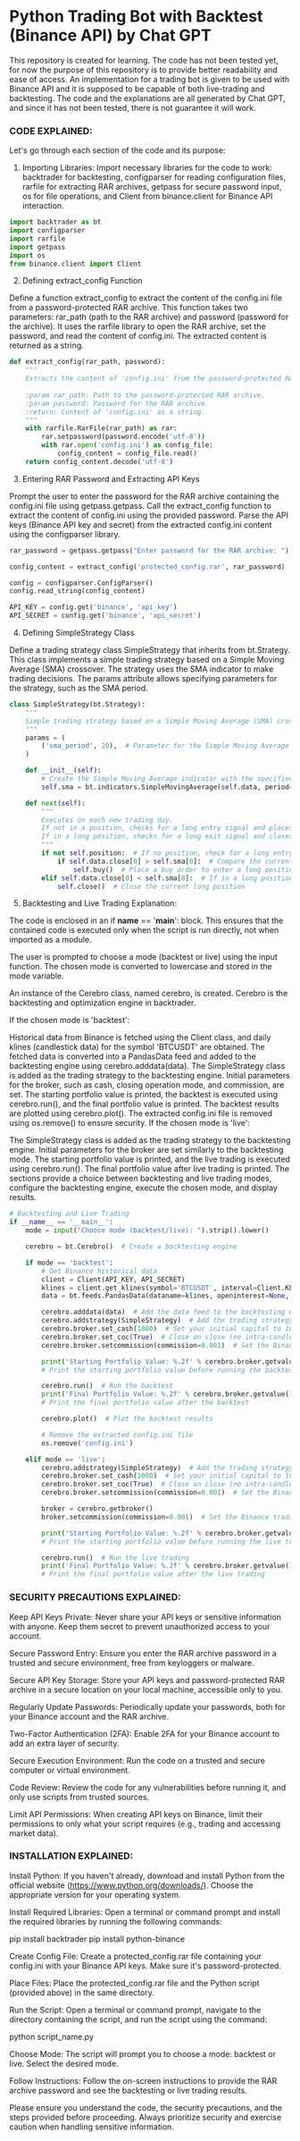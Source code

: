 # Python Trading Bot with Backtest (Binance API) by Chat GPT

This repository is created for learning. The code has not been tested yet, for now the purpose of this repository is to provide better readability and ease of access.
An implementation for a trading bot is given to be used with Binance API and it is supposed to be capable of both live-trading and backtesting. The code and the explanations are all generated by Chat GPT, and since it has not been tested, there is not guarantee it will work. 

### CODE EXPLAINED:

Let's go through each section of the code and its purpose:

1. Importing Libraries: 
   Import necessary libraries for the code to work: backtrader for backtesting, configparser for reading configuration files, rarfile for extracting RAR archives, getpass for secure password input, os for file operations, and Client from binance.client for Binance API interaction.

```python
import backtrader as bt
import configparser
import rarfile
import getpass
import os
from binance.client import Client
```
2. Defining extract_config Function

Define a function extract_config to extract the content of the config.ini file from a password-protected RAR archive.
This function takes two parameters: rar_path (path to the RAR archive) and password (password for the archive).
It uses the rarfile library to open the RAR archive, set the password, and read the content of config.ini.
The extracted content is returned as a string.

```python
def extract_config(rar_path, password):
    """
    Extracts the content of 'config.ini' from the password-protected RAR archive.
    
    :param rar_path: Path to the password-protected RAR archive.
    :param password: Password for the RAR archive.
    :return: Content of 'config.ini' as a string.
    """
    with rarfile.RarFile(rar_path) as rar:
        rar.setpassword(password.encode('utf-8'))
        with rar.open('config.ini') as config_file:
            config_content = config_file.read()
    return config_content.decode('utf-8')
```
3. Entering RAR Password and Extracting API Keys

Prompt the user to enter the password for the RAR archive containing the config.ini file using getpass.getpass.
Call the extract_config function to extract the content of config.ini using the provided password.
Parse the API keys (Binance API key and secret) from the extracted config.ini content using the configparser library.

```python
rar_password = getpass.getpass("Enter password for the RAR archive: ")

config_content = extract_config('protected_config.rar', rar_password)

config = configparser.ConfigParser()
config.read_string(config_content)

API_KEY = config.get('binance', 'api_key')
API_SECRET = config.get('binance', 'api_secret')
```

4. Defining SimpleStrategy Class

Define a trading strategy class SimpleStrategy that inherits from bt.Strategy.
This class implements a simple trading strategy based on a Simple Moving Average (SMA) crossover.
The strategy uses the SMA indicator to make trading decisions.
The params attribute allows specifying parameters for the strategy, such as the SMA period.

```python
class SimpleStrategy(bt.Strategy):
    """
    Simple trading strategy based on a Simple Moving Average (SMA) crossover.
    """
    params = (
        ('sma_period', 20),  # Parameter for the Simple Moving Average (SMA) period in days
    )

    def __init__(self):
        # Create the Simple Moving Average indicator with the specified SMA period
        self.sma = bt.indicators.SimpleMovingAverage(self.data, period=self.params.sma_period)

    def next(self):
        """
        Executes on each new trading day.
        If not in a position, checks for a long entry signal and places a buy order.
        If in a long position, checks for a long exit signal and closes the position.
        """
        if not self.position:  # If no position, check for a long entry signal
            if self.data.close[0] > self.sma[0]:  # Compare the current closing price with the SMA value
                self.buy()  # Place a buy order to enter a long position
        elif self.data.close[0] < self.sma[0]:  # If in a long position, check for a long exit signal
            self.close()  # Close the current long position
```

5. Backtesting and Live Trading Explanation:

The code is enclosed in an if __name__ == '__main__': block. This ensures that the contained code is executed only when the script is run directly, not when imported as a module.

The user is prompted to choose a mode (backtest or live) using the input function. The chosen mode is converted to lowercase and stored in the mode variable.

An instance of the Cerebro class, named cerebro, is created. Cerebro is the backtesting and optimization engine in backtrader.

If the chosen mode is 'backtest':

Historical data from Binance is fetched using the Client class, and daily klines (candlestick data) for the symbol 'BTCUSDT' are obtained.
The fetched data is converted into a PandasData feed and added to the backtesting engine using cerebro.adddata(data).
The SimpleStrategy class is added as the trading strategy to the backtesting engine.
Initial parameters for the broker, such as cash, closing operation mode, and commission, are set.
The starting portfolio value is printed, the backtest is executed using cerebro.run(), and the final portfolio value is printed.
The backtest results are plotted using cerebro.plot().
The extracted config.ini file is removed using os.remove() to ensure security.
If the chosen mode is 'live':

The SimpleStrategy class is added as the trading strategy to the backtesting engine.
Initial parameters for the broker are set similarly to the backtesting mode.
The starting portfolio value is printed, and the live trading is executed using cerebro.run().
The final portfolio value after live trading is printed.
The sections provide a choice between backtesting and live trading modes, configure the backtesting engine, execute the chosen mode, and display results.

   
```python
# Backtesting and Live Trading
if __name__ == '__main__':
    mode = input("Choose mode (backtest/live): ").strip().lower()

    cerebro = bt.Cerebro()  # Create a backtesting engine

    if mode == 'backtest':
        # Get Binance historical data
        client = Client(API_KEY, API_SECRET)
        klines = client.get_klines(symbol='BTCUSDT', interval=Client.KLINE_INTERVAL_1DAY)
        data = bt.feeds.PandasData(dataname=klines, openinterest=None, datetime=0, open=1, high=2, low=3, close=4, volume=5)

        cerebro.adddata(data)  # Add the data feed to the backtesting engine
        cerebro.addstrategy(SimpleStrategy)  # Add the trading strategy to the backtesting engine
        cerebro.broker.set_cash(1000)  # Set your initial capital to 1000 USDT
        cerebro.broker.set_coc(True)  # Close on close (no intra-candle operations)
        cerebro.broker.setcommission(commission=0.001)  # Set the Binance trading fee to 0.1% (0.001 as a fraction)

        print('Starting Portfolio Value: %.2f' % cerebro.broker.getvalue())
        # Print the starting portfolio value before running the backtest

        cerebro.run()  # Run the backtest
        print('Final Portfolio Value: %.2f' % cerebro.broker.getvalue())
        # Print the final portfolio value after the backtest

        cerebro.plot()  # Plot the backtest results

        # Remove the extracted config.ini file
        os.remove('config.ini')

    elif mode == 'live':
        cerebro.addstrategy(SimpleStrategy)  # Add the trading strategy to the backtesting engine
        cerebro.broker.set_cash(1000)  # Set your initial capital to 1000 USDT
        cerebro.broker.set_coc(True)  # Close on close (no intra-candle operations)
        cerebro.broker.setcommission(commission=0.001)  # Set the Binance trading fee to 0.1% (0.001 as a fraction)

        broker = cerebro.getbroker()
        broker.setcommission(commission=0.001)  # Set the Binance trading fee

        print('Starting Portfolio Value: %.2f' % cerebro.broker.getvalue())
        # Print the starting portfolio value before running the live trading

        cerebro.run()  # Run the live trading
        print('Final Portfolio Value: %.2f' % cerebro.broker.getvalue())
        # Print the final portfolio value after the live trading
```

### SECURITY PRECAUTIONS EXPLAINED:

Keep API Keys Private: Never share your API keys or sensitive information with anyone. Keep them secret to prevent unauthorized access to your account.

Secure Password Entry: Ensure you enter the RAR archive password in a trusted and secure environment, free from keyloggers or malware.

Secure API Key Storage: Store your API keys and password-protected RAR archive in a secure location on your local machine, accessible only to you.

Regularly Update Passwords: Periodically update your passwords, both for your Binance account and the RAR archive.

Two-Factor Authentication (2FA): Enable 2FA for your Binance account to add an extra layer of security.

Secure Execution Environment: Run the code on a trusted and secure computer or virtual environment.

Code Review: Review the code for any vulnerabilities before running it, and only use scripts from trusted sources.

Limit API Permissions: When creating API keys on Binance, limit their permissions to only what your script requires (e.g., trading and accessing market data).

### INSTALLATION EXPLAINED:

Install Python: If you haven't already, download and install Python from the official website (https://www.python.org/downloads/). Choose the appropriate version for your operating system.

Install Required Libraries: Open a terminal or command prompt and install the required libraries by running the following commands:

pip install backtrader
pip install python-binance

Create Config File: Create a protected_config.rar file containing your config.ini with your Binance API keys. Make sure it's password-protected.

Place Files: Place the protected_config.rar file and the Python script (provided above) in the same directory.

Run the Script: Open a terminal or command prompt, navigate to the directory containing the script, and run the script using the command:

python script_name.py

Choose Mode: The script will prompt you to choose a mode: backtest or live. Select the desired mode.

Follow Instructions: Follow the on-screen instructions to provide the RAR archive password and see the backtesting or live trading results.

Please ensure you understand the code, the security precautions, and the steps provided before proceeding. Always prioritize security and exercise caution when handling sensitive information.




